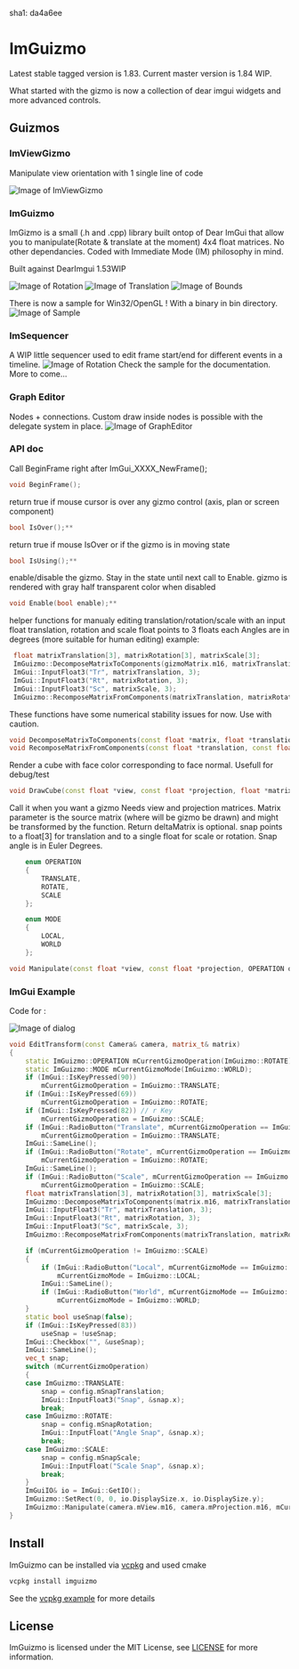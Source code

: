 sha1: da4a6ee

# ImGuizmo

Latest stable tagged version is 1.83. Current master version is 1.84 WIP.

What started with the gizmo is now a collection of dear imgui widgets and more advanced controls.

## Guizmos

### ImViewGizmo

Manipulate view orientation with 1 single line of code

![Image of ImViewGizmo](http://i.imgur.com/7UVcyDd.gif)

### ImGuizmo

ImGizmo is a small (.h and .cpp) library built ontop of Dear ImGui that allow you to manipulate(Rotate & translate at the moment) 4x4 float matrices. No other dependancies. Coded with Immediate Mode (IM) philosophy in mind.

Built against DearImgui 1.53WIP

![Image of Rotation](http://i.imgur.com/y4mcVoT.gif)
![Image of Translation](http://i.imgur.com/o8q8iHq.gif)
![Image of Bounds](http://i.imgur.com/3Ez5LBr.gif)

There is now a sample for Win32/OpenGL ! With a binary in bin directory.
![Image of Sample](https://i.imgur.com/nXlzyqD.png)

### ImSequencer

A WIP little sequencer used to edit frame start/end for different events in a timeline.
![Image of Rotation](http://i.imgur.com/BeyNwCn.png)
Check the sample for the documentation. More to come...

### Graph Editor

Nodes + connections. Custom draw inside nodes is possible with the delegate system in place.
![Image of GraphEditor](Images/nodeeditor.jpg)

### API doc

Call BeginFrame right after ImGui_XXXX_NewFrame();

```C++
void BeginFrame();
```

return true if mouse cursor is over any gizmo control (axis, plan or screen component)

```C++
bool IsOver();**
```

return true if mouse IsOver or if the gizmo is in moving state

```C++
bool IsUsing();**
```

enable/disable the gizmo. Stay in the state until next call to Enable. gizmo is rendered with gray half transparent color when disabled

```C++
void Enable(bool enable);**
```

helper functions for manualy editing translation/rotation/scale with an input float
translation, rotation and scale float points to 3 floats each
Angles are in degrees (more suitable for human editing)
example:

```C++
 float matrixTranslation[3], matrixRotation[3], matrixScale[3];
 ImGuizmo::DecomposeMatrixToComponents(gizmoMatrix.m16, matrixTranslation, matrixRotation, matrixScale);
 ImGui::InputFloat3("Tr", matrixTranslation, 3);
 ImGui::InputFloat3("Rt", matrixRotation, 3);
 ImGui::InputFloat3("Sc", matrixScale, 3);
 ImGuizmo::RecomposeMatrixFromComponents(matrixTranslation, matrixRotation, matrixScale, gizmoMatrix.m16);
```

These functions have some numerical stability issues for now. Use with caution.

```C++
void DecomposeMatrixToComponents(const float *matrix, float *translation, float *rotation, float *scale);
void RecomposeMatrixFromComponents(const float *translation, const float *rotation, const float *scale, float *matrix);**
```

Render a cube with face color corresponding to face normal. Usefull for debug/test

```C++
void DrawCube(const float *view, const float *projection, float *matrix);**
```

Call it when you want a gizmo
Needs view and projection matrices.
Matrix parameter is the source matrix (where will be gizmo be drawn) and might be transformed by the function. Return deltaMatrix is optional. snap points to a float[3] for translation and to a single float for scale or rotation. Snap angle is in Euler Degrees.

```C++
    enum OPERATION
    {
        TRANSLATE,
        ROTATE,
        SCALE
    };

    enum MODE
    {
        LOCAL,
        WORLD
    };

void Manipulate(const float *view, const float *projection, OPERATION operation, MODE mode, float *matrix, float *deltaMatrix = 0, float *snap = 0);**
```

### ImGui Example

Code for :

![Image of dialog](http://i.imgur.com/GL5flN1.png)

```C++
void EditTransform(const Camera& camera, matrix_t& matrix)
{
    static ImGuizmo::OPERATION mCurrentGizmoOperation(ImGuizmo::ROTATE);
    static ImGuizmo::MODE mCurrentGizmoMode(ImGuizmo::WORLD);
    if (ImGui::IsKeyPressed(90))
        mCurrentGizmoOperation = ImGuizmo::TRANSLATE;
    if (ImGui::IsKeyPressed(69))
        mCurrentGizmoOperation = ImGuizmo::ROTATE;
    if (ImGui::IsKeyPressed(82)) // r Key
        mCurrentGizmoOperation = ImGuizmo::SCALE;
    if (ImGui::RadioButton("Translate", mCurrentGizmoOperation == ImGuizmo::TRANSLATE))
        mCurrentGizmoOperation = ImGuizmo::TRANSLATE;
    ImGui::SameLine();
    if (ImGui::RadioButton("Rotate", mCurrentGizmoOperation == ImGuizmo::ROTATE))
        mCurrentGizmoOperation = ImGuizmo::ROTATE;
    ImGui::SameLine();
    if (ImGui::RadioButton("Scale", mCurrentGizmoOperation == ImGuizmo::SCALE))
        mCurrentGizmoOperation = ImGuizmo::SCALE;
    float matrixTranslation[3], matrixRotation[3], matrixScale[3];
    ImGuizmo::DecomposeMatrixToComponents(matrix.m16, matrixTranslation, matrixRotation, matrixScale);
    ImGui::InputFloat3("Tr", matrixTranslation, 3);
    ImGui::InputFloat3("Rt", matrixRotation, 3);
    ImGui::InputFloat3("Sc", matrixScale, 3);
    ImGuizmo::RecomposeMatrixFromComponents(matrixTranslation, matrixRotation, matrixScale, matrix.m16);

    if (mCurrentGizmoOperation != ImGuizmo::SCALE)
    {
        if (ImGui::RadioButton("Local", mCurrentGizmoMode == ImGuizmo::LOCAL))
            mCurrentGizmoMode = ImGuizmo::LOCAL;
        ImGui::SameLine();
        if (ImGui::RadioButton("World", mCurrentGizmoMode == ImGuizmo::WORLD))
            mCurrentGizmoMode = ImGuizmo::WORLD;
    }
    static bool useSnap(false);
    if (ImGui::IsKeyPressed(83))
        useSnap = !useSnap;
    ImGui::Checkbox("", &useSnap);
    ImGui::SameLine();
    vec_t snap;
    switch (mCurrentGizmoOperation)
    {
    case ImGuizmo::TRANSLATE:
        snap = config.mSnapTranslation;
        ImGui::InputFloat3("Snap", &snap.x);
        break;
    case ImGuizmo::ROTATE:
        snap = config.mSnapRotation;
        ImGui::InputFloat("Angle Snap", &snap.x);
        break;
    case ImGuizmo::SCALE:
        snap = config.mSnapScale;
        ImGui::InputFloat("Scale Snap", &snap.x);
        break;
    }
    ImGuiIO& io = ImGui::GetIO();
    ImGuizmo::SetRect(0, 0, io.DisplaySize.x, io.DisplaySize.y);
    ImGuizmo::Manipulate(camera.mView.m16, camera.mProjection.m16, mCurrentGizmoOperation, mCurrentGizmoMode, matrix.m16, NULL, useSnap ? &snap.x : NULL);
}
```

## Install

ImGuizmo can be installed via [vcpkg](https://github.com/microsoft/vcpkg) and used cmake

```bash
vcpkg install imguizmo
```

See the [vcpkg example](/vcpkg-example) for more details

## License

ImGuizmo is licensed under the MIT License, see [LICENSE](/LICENSE) for more information.
